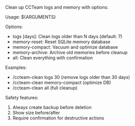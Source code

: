 Clean up CCTeam logs and memory with options:

Usage: ${ARGUMENTS}

Options:
- logs [days]: Clean logs older than N days (default: 7)
- memory-reset: Reset SQLite memory database
- memory-compact: Vacuum and optimize database
- memory-archive: Archive old memories before cleanup
- all: Clean everything with confirmation

Examples:
- /ccteam-clean logs 30 (remove logs older than 30 days)
- /ccteam-clean memory-compact (optimize DB)
- /ccteam-clean all (full cleanup)

Safety features:
1. Always create backup before deletion
2. Show size before/after
3. Require confirmation for destructive actions